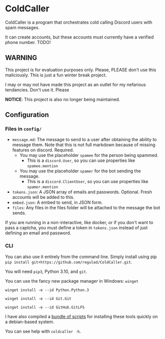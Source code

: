 # ColdCaller

ColdCaller is a program that orchestrates cold calling Discord users with spam messages.

It can create accounts, but these accounts must currently have a verified phone number. TODO!

## WARNING

This project is for evaluation purposes only. Please, PLEASE don't use this maliciously. This is just a fun winter break
project.

I may or may not have made this project as an outlet for my nefarious tendancies. Don't use it. Please

**NOTICE**: This project is also no longer being maintained.

## Configuration

### Files in `config/`

* `message.md`: The message to send to a user after obtaining the ability to message them. Note that this is not full
  markdown because of missing features on discord. Required.
    * You may use the placeholder `spamee` for the person being spammed.
        * This is a `discord.User`, so you can use properties like `spamee.mention`
    * You may use the placeholder `spamer` for the bot sending the message.
        * This is a `discord.ClientUser`, so you can use properties like `spamer.mention`
* `tokens.json`: A JSON array of emails and passwords. Optional. Fresh accounts will be added to this.
* `embed.json`: A embed to send, in JSON form.
* `files`: Any files in the files folder will be attached to the message the bot sends.

If you are running in a non-interactive, like docker, or if you don't want to pass a captcha, you must define a token
in `tokens.json` instead of just defining an email and password.

### CLI

You can also use it entirely from the command line. Simply install using
pip ```pip install git+https://github.com/regulad/ColdCaller.git```.

You will need `pip3`, Python 3.10, and `git`.

You can use the fancy new package manager in Windows: `winget`

```winget install -e --id Python.Python.3```

```winget install -e --id Git.Git```

```winget install -e --id GitHub.GitLFS```

I have also compiled a [bundle of scripts](https://gist.github.com/regulad/3ebad109d47a0546a09d0395c45fc228) for
installing these tools quickly on a debian-based system.

You can see help with `coldcaller -h`.
